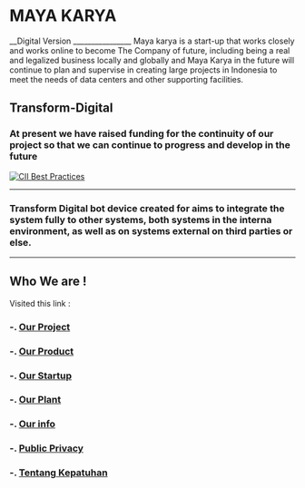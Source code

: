 # MAYA KARYA
__Digital Version ________________
Maya karya is a start-up that works closely and works online to become The Company of future, including being a real and legalized business locally and globally and Maya Karya in the future will continue to plan and supervise in creating large projects in Indonesia to meet the needs of data centers and other supporting facilities.

## Transform-Digital
### At present we have raised funding for the continuity of our project so that we can continue to progress and develop in the future
[![CII Best Practices](https://bestpractices.coreinfrastructure.org/projects/3251/badge)](https://bestpractices.coreinfrastructure.org/projects/3251)
***
### Transform Digital  bot device created for aims to integrate the system fully to other systems, both systems in the interna environment, as well as on systems external on third parties or else. 
---
## Who We are !
Visited this link : 
### -. [Our Project](https://github.com/transdigiware/Transform-Digital)
### -. [Our Product](https://github.com/transdigiware/mayakarya)
### -. [Our Startup](https://angel.co/indonesia-transform-education)
### -. [Our Plant](https://www.f6s.com/mayakarya)
### -. [Our info](https://www.crunchbase.com/organization/the-amh-news-syndicate)
### -. [Public  Privacy](https://transdigiware.github.io/PURI/)
### -. [Tentang Kepatuhan](https://transdigiware.github.io/GDPR)

